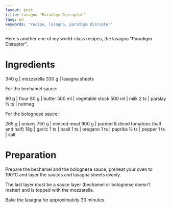 ```yaml
---
layout: post
title: Lasagna "Paradigm Disruptor"
lang: en
keywords: "recipe, lasagna, paradigm disruptor"
---
```


Here's another one of my world-class recipes, the lasagna "Paradigm Disruptor".

# Ingredients

340 g | mozzarella
330 g | lasagna sheets

For the bechamel sauce:

80 g | flour
80 g | butter
500 ml | vegetable stock
500 ml | milk
2 ts | parslay
½ ts | nutmeg


For the bolognese sauce:

265 g | onions
750 g | minced meat
900 g | puréed & diced tomatoes (half and half)
18g | garlic
1 ts | basil
1 ts | oregano
1 ts | paprika
½ ts | pepper
1 ts | salt

# Preparation

Prepare the bechamel and the bolognese sauce, preheat your oven to 190°C and layer the sauces and lasagna sheets evenly.

The last layer must be a sauce layer (bechamel or bolognese doesn't matter) and is topped with the mozzarella.

Bake the lasagna for approximately 30 minutes.
